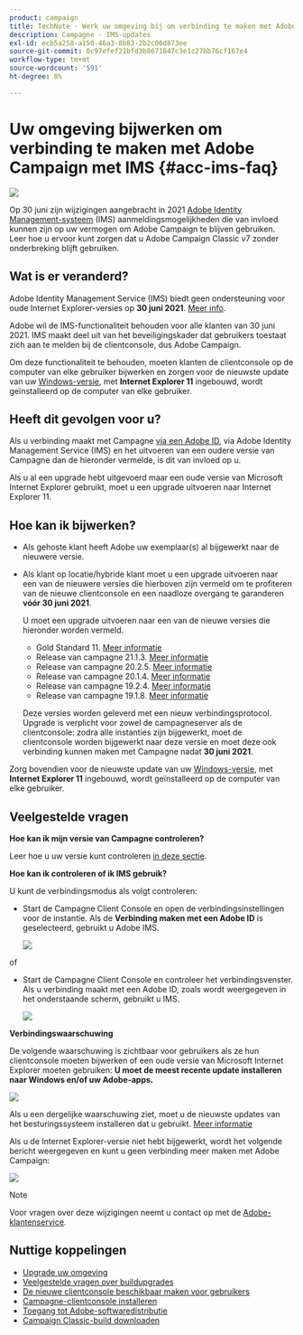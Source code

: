 ```yaml
---
product: campaign
title: TechNote - Werk uw omgeving bij om verbinding te maken met Adobe Campaign met IMS
description: Campagne - IMS-updates
exl-id: ecb5a258-a150-46a3-8b83-2b2c06d873ee
source-git-commit: 0c97efef21bfd3b8671847c3e1c27bb76cf167e4
workflow-type: tm+mt
source-wordcount: '591'
ht-degree: 8%

---
```


# Uw omgeving bijwerken om verbinding te maken met Adobe Campaign met IMS {#acc-ims-faq}

![](../../assets/v7-only.svg)

Op 30 juni zijn wijzigingen aangebracht in 2021 [Adobe Identity Management-systeem](https://helpx.adobe.com/enterprise/using/identity.html) (IMS) aanmeldingsmogelijkheden die van invloed kunnen zijn op uw vermogen om Adobe Campaign te blijven gebruiken. Leer hoe u ervoor kunt zorgen dat u Adobe Campaign Classic v7 zonder onderbreking blijft gebruiken.

## Wat is er veranderd?

Adobe Identity Management Service (IMS) biedt geen ondersteuning voor oude Internet Explorer-versies op **30 juni 2021**. [Meer info](https://helpx.adobe.com/x-productkb/global/update-operating-system-and-browser.html).

Adobe wil de IMS-functionaliteit behouden voor alle klanten van 30 juni 2021. IMS maakt deel uit van het beveiligingskader dat gebruikers toestaat zich aan te melden bij de clientconsole, dus Adobe Campaign.

Om deze functionaliteit te behouden, moeten klanten de clientconsole op de computer van elke gebruiker bijwerken en zorgen voor de nieuwste update van uw [Windows-versie](../../rn/using/compatibility-matrix.md#ClientConsoleoperatingsystems), met **Internet Explorer 11** ingebouwd, wordt geïnstalleerd op de computer van elke gebruiker.

## Heeft dit gevolgen voor u?

Als u verbinding maakt met Campagne [via een Adobe ID](../../integrations/using/about-adobe-id.md), via Adobe Identity Management Service (IMS) en het uitvoeren van een oudere versie van Campagne dan de hieronder vermelde, is dit van invloed op u.

Als u al een upgrade hebt uitgevoerd maar een oude versie van Microsoft Internet Explorer gebruikt, moet u een upgrade uitvoeren naar Internet Explorer 11.

## Hoe kan ik bijwerken?

* Als gehoste klant heeft Adobe uw exemplaar(s) al bijgewerkt naar de nieuwere versie.

* Als klant op locatie/hybride klant moet u een upgrade uitvoeren naar een van de nieuwere versies die hierboven zijn vermeld om te profiteren van de nieuwe clientconsole en een naadloze overgang te garanderen **vóór 30 juni 2021**.

   U moet een upgrade uitvoeren naar een van de nieuwe versies die hieronder worden vermeld.

   * Gold Standard 11. [Meer informatie](../../rn/using/gold-standard.md)
   * Release van campagne 21.1.3. [Meer informatie](../../rn/using/latest-release.md)
   * Release van campagne 20.2.5. [Meer informatie](../../rn/using/release--20-2.md)
   * Release van campagne 20.1.4. [Meer informatie](../../rn/using/release--20-1.md)
   * Release van campagne 19.2.4. [Meer informatie](../../rn/using/release--19-2.md)
   * Release van campagne 19.1.8. [Meer informatie](../../rn/using/release--19-1.md)

   Deze versies worden geleverd met een nieuw verbindingsprotocol. Upgrade is verplicht voor zowel de campagneserver als de clientconsole: zodra alle instanties zijn bijgewerkt, moet de clientconsole worden bijgewerkt naar deze versie en moet deze ook verbinding kunnen maken met Campagne nadat **30 juni 2021**.

Zorg bovendien voor de nieuwste update van uw [Windows-versie](../../rn/using/compatibility-matrix.md#ClientConsoleoperatingsystems), met **Internet Explorer 11** ingebouwd, wordt geïnstalleerd op de computer van elke gebruiker.

## Veelgestelde vragen

**Hoe kan ik mijn versie van Campagne controleren?**

Leer hoe u uw versie kunt controleren [in deze sectie](../../platform/using/launching-adobe-campaign.md#getting-your-campaign-version).


**Hoe kan ik controleren of ik IMS gebruik?**

U kunt de verbindingsmodus als volgt controleren:

* Start de Campagne Client Console en open de verbindingsinstellingen voor de instantie. Als de **Verbinding maken met een Adobe ID** is geselecteerd, gebruikt u Adobe IMS.

   ![](../../integrations/using/assets/ims_1.png)

of

* Start de Campagne Client Console en controleer het verbindingsvenster. Als u verbinding maakt met een Adobe ID, zoals wordt weergegeven in het onderstaande scherm, gebruikt u IMS.

   ![](../../integrations/using/assets/adobeID.png)

**Verbindingswaarschuwing**

De volgende waarschuwing is zichtbaar voor gebruikers als ze hun clientconsole moeten bijwerken of een oude versie van Microsoft Internet Explorer moeten gebruiken: **U moet de meest recente update installeren naar Windows en/of uw Adobe-apps.**

![](../../integrations/using/assets/do-not-localize/errorMsg.png)

Als u een dergelijke waarschuwing ziet, moet u de nieuwste updates van het besturingssysteem installeren dat u gebruikt. [Meer informatie](https://helpx.adobe.com/x-productkb/global/update-operating-system-and-browser.html)

Als u de Internet Explorer-versie niet hebt bijgewerkt, wordt het volgende bericht weergegeven en kunt u geen verbinding meer maken met Adobe Campaign:

![](../../integrations/using/assets/do-not-localize/errorUpdateReq.png)

>[!NOTE]
>
>Voor vragen over deze wijzigingen neemt u contact op met de [Adobe-klantenservice](https://helpx.adobe.com/nl/enterprise/admin-guide.html/enterprise/using/support-for-experience-cloud.ug.html).

## Nuttige koppelingen

* [Upgrade uw omgeving](../../production/using/build-upgrade.md)
* [Veelgestelde vragen over buildupgrades](../../platform/using/faq-build-upgrade.md)
* [De nieuwe clientconsole beschikbaar maken voor gebruikers](../../installation/using/client-console-availability-for-windows.md)
* [Campagne-clientconsole installeren](../../installation/using/installing-the-client-console.md)
* [Toegang tot Adobe-softwaredistributie](https://experienceleague.adobe.com/docs/experience-cloud/software-distribution/home.html?lang=en)
* [Campaign Classic-build downloaden](https://experience.adobe.com/#/downloads/content/software-distribution/en/campaign.html)
